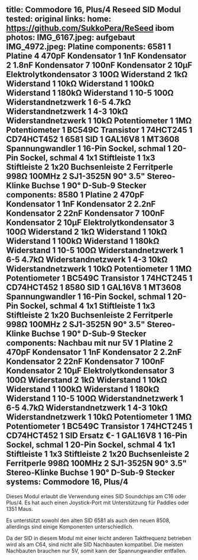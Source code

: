 title: Commodore 16, Plus/4 Reseed SID Modul
tested: original
links:
    home: https://github.com/SukkoPera/ReSeed
    ibom
photos:
    IMG_6167.jpeg: aufgebaut
    IMG_4972.jpeg: Platine
components: 6581
    1 Platine
    4 470pF Kondensator
    1 1nF Kondensator
    2 1.8nF Kondensator
    7 100nF Kondensator
    2 10µF Elektrolytkondensator
    3 100Ω Widerstand
    2 1kΩ Widerstand
    1 10kΩ Widerstand
    1 100kΩ Widerstand
    1 180kΩ Widerstand
    1 10-5 100Ω Widerstandnetzwerk
    1 6-5 4.7kΩ Widerstandnetzwerk
    1 4-3 10kΩ Widerstandnetzwerk
    1 10kΩ Potentiometer
    1 1MΩ Potentiometer
    1 BC549C Transistor
    1 74HCT245
    1 CD74HCT452
    1 6581 SID
    1 GAL16V8
    1 MT3608 Spannungwandler
    1 16-Pin Sockel, schmal
    1 20-Pin Sockel, schmal
    4 1x1 Stiftleiste
    1 1x3 Stiftleiste
    2 1x20 Buchsenleiste
    2 Ferritperle 998Ω 100MHz
    2 SJ1-3525N 90° 3.5" Stereo-Klinke Buchse
    1 90° D-Sub-9 Stecker
components: 8580
    1 Platine
    2 470pF Kondensator
    1 1nF Kondensator
    2 2.2nF Kondensator
    2 22nF Kondensator
    7 100nF Kondensator
    2 10µF Elektrolytkondensator
    3 100Ω Widerstand
    2 1kΩ Widerstand
    1 10kΩ Widerstand
    1 100kΩ Widerstand
    1 180kΩ Widerstand
    1 10-5 100Ω Widerstandnetzwerk
    1 6-5 4.7kΩ Widerstandnetzwerk
    1 4-3 10kΩ Widerstandnetzwerk
    1 10kΩ Potentiometer
    1 1MΩ Potentiometer
    1 BC549C Transistor
    1 74HCT245
    1 CD74HCT452
    1 8580 SID
    1 GAL16V8
    1 MT3608 Spannungwandler
    1 16-Pin Sockel, schmal
    1 20-Pin Sockel, schmal
    4 1x1 Stiftleiste
    1 1x3 Stiftleiste
    2 1x20 Buchsenleiste
    2 Ferritperle 998Ω 100MHz
    2 SJ1-3525N 90° 3.5" Stereo-Klinke Buchse
    1 90° D-Sub-9 Stecker
components: Nachbau mit nur 5V
    1 Platine
    2 470pF Kondensator
    1 1nF Kondensator
    2 2.2nF Kondensator
    2 22nF Kondensator
    7 100nF Kondensator
    2 10µF Elektrolytkondensator
    3 100Ω Widerstand
    2 1kΩ Widerstand
    1 10kΩ Widerstand
    1 100kΩ Widerstand
    1 180kΩ Widerstand
    1 10-5 100Ω Widerstandnetzwerk
    1 6-5 4.7kΩ Widerstandnetzwerk
    1 4-3 10kΩ Widerstandnetzwerk
    1 10kΩ Potentiometer
    1 1MΩ Potentiometer
    1 BC549C Transistor
    1 74HCT245
    1 CD74HCT452
    1 SID Ersatz €-
    1 GAL16V8
    1 16-Pin Sockel, schmal
    1 20-Pin Sockel, schmal
    4 1x1 Stiftleiste
    1 1x3 Stiftleiste
    2 1x20 Buchsenleiste
    2 Ferritperle 998Ω 100MHz
    2 SJ1-3525N 90° 3.5" Stereo-Klinke Buchse
    1 90° D-Sub-9 Stecker
systems:
    Commodore 16, Plus/4
---
Dieses Modul erlaubt die Verwendung eines SID Soundchips am C16 oder Plus/4. Es hat auch einen Joystick-Port mit Unterstützung für Paddles oder 1351 Maus.

Es unterstützt sowohl den alten SID 6581 als auch den neuen 8508, allerdings sind einige Komponenten unterschiedlich. 

Da der SID in diesem Modul mit einer leicht anderen Taktfrequenz betrieben wird als am C64, sind nicht alle SID Nachbauten kompatibel. Die meisten Nachbauten brauchen nur 5V, somit kann der Spannungwandler entfallen.
